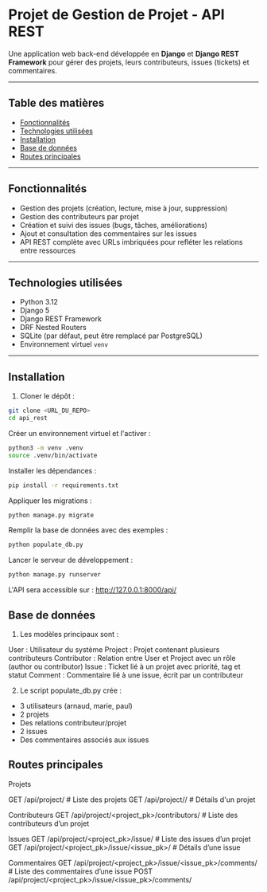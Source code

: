 # Projet de Gestion de Projet - API REST

Une application web back-end développée en **Django** et **Django REST Framework** pour gérer des projets, leurs contributeurs, issues (tickets) et commentaires.

---

## Table des matières

- [Fonctionnalités](#fonctionnalités)
- [Technologies utilisées](#technologies-utilisées)
- [Installation](#installation)
- [Base de données](#base-de-données)
- [Routes principales](#routes-principales)

---

## Fonctionnalités

- Gestion des projets (création, lecture, mise à jour, suppression)
- Gestion des contributeurs par projet
- Création et suivi des issues (bugs, tâches, améliorations)
- Ajout et consultation des commentaires sur les issues
- API REST complète avec URLs imbriquées pour refléter les relations entre ressources

---

## Technologies utilisées

- Python 3.12
- Django 5
- Django REST Framework
- DRF Nested Routers
- SQLite (par défaut, peut être remplacé par PostgreSQL)
- Environnement virtuel `venv`

---

## Installation

1. Cloner le dépôt :

```bash
git clone <URL_DU_REPO>
cd api_rest
```
Créer un environnement virtuel et l'activer :
```bash
python3 -m venv .venv
source .venv/bin/activate
```
Installer les dépendances :
```bash
pip install -r requirements.txt
```
Appliquer les migrations :
```bash
python manage.py migrate
```
Remplir la base de données avec des exemples :
```bash
python populate_db.py
```
Lancer le serveur de développement :
```bash
python manage.py runserver
```
L'API sera accessible sur : http://127.0.0.1:8000/api/

## Base de données

1. Les modèles principaux sont :

User : Utilisateur du système
Project : Projet contenant plusieurs contributeurs
Contributor : Relation entre User et Project avec un rôle (author ou contributor)
Issue : Ticket lié à un projet avec priorité, tag et statut
Comment : Commentaire lié à une issue, écrit par un contributeur

2. Le script populate_db.py crée :

* 3 utilisateurs (arnaud, marie, paul)
* 2 projets
* Des relations contributeur/projet
* 2 issues
* Des commentaires associés aux issues

## Routes principales

Projets

GET /api/project/           # Liste des projets
GET /api/project/<id>/      # Détails d'un projet

Contributeurs
GET /api/project/<project_pk>/contributors/      # Liste des contributeurs d’un projet

Issues
GET /api/project/<project_pk>/issue/            # Liste des issues d’un projet
GET /api/project/<project_pk>/issue/<issue_pk>/ # Détails d’une issue

Commentaires
GET /api/project/<project_pk>/issue/<issue_pk>/comments/        # Liste des commentaires d’une issue
POST /api/project/<project_pk>/issue/<issue_pk>/comments/ 